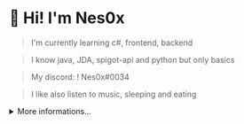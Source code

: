 # 👋 Hi! I'm Nes0x


> I'm currently learning c#, frontend, backend

> I know java, JDA, spigot-api and python but only basics

> My discord: ! Nes0x#0034

> I like also listen to music, sleeping and eating


<details>
  <summary>More informations...</summary>


  ## Views on profile

  <img src="https://profile-counter.glitch.me/Nes0x/count.svg" alt="Nes0x"/>

  

  ## Stats of programming. 
  
  <a href="https://wakatime.com"><img src="https://wakatime.com/share/@4623e552-ebbf-4682-81e6-393a2b916c21/148ae338-06ef-4d82-85d1-cec18b25a335.png" /></a>
  
  <a href="https://wakatime.com"><img src="https://wakatime.com/share/@4623e552-ebbf-4682-81e6-393a2b916c21/ce6b6aa3-f79e-4c3e-b8ec-85c9a93edb77.png" /></a>
  
  <a href="https://wakatime.com"><img src="https://wakatime.com/share/@4623e552-ebbf-4682-81e6-393a2b916c21/3726842f-ed5e-45ff-9a47-1d4c1cd028fb.png" /></a>
  
  

  ## My most used languages.

  ![Top Language](https://github-readme-stats.vercel.app/api/top-langs/?username=Nes0x)
  
   

  ## My hardware.

  ![Graphic Card](https://img.shields.io/badge/NVIDIA-GTX_1050-76900?logo=nvidia&logoColor=green)

  ![Cpu](https://img.shields.io/badge/AMD-Ryzen_5_1400-ED1C24?logo=amd&logoColor=orange)
  
  
  ## My tools, and other stuffs.

  ![IntellijIdea](https://img.shields.io/badge/JetBrains-IntelliJ_IDEA-3376AB?logo=IntelliJIDEA&logoColor=black) - IDE for Java

  ![Rider](https://img.shields.io/badge/JetBrains-Rider-3376AB?logo=rider&logoColor=black) - IDE for C#
  
  ![WebStorm](https://img.shields.io/badge/JetBrains-WebStorm-3376AB?logo=webstorm&logoColor=black) - IDE for frontend 

  ![Git](https://img.shields.io/badge/Git-3376AB?logo=Git&logoColor=orange) - version control 
</details> 
